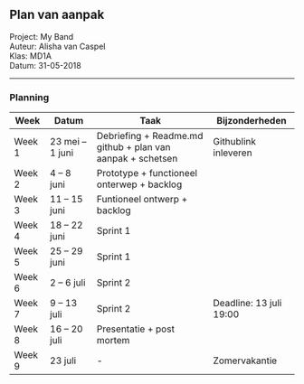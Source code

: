<h2>Plan van aanpak</h2>

Project: My Band <br>
Auteur: Alisha van Caspel <br>
Klas: MD1A <br>
Datum: 31-05-2018

------------------------------------------------------------------------------------------------------------------------------

<h3><b>Planning</b></h3>

Week | Datum | Taak | Bijzonderheden
---- | ----- | ---- | --------------
Week 1 | 23 mei – 1 juni | Debriefing + Readme.md github + plan van aanpak + schetsen |	Githublink inleveren
Week 2 | 4 – 8 juni | Prototype + functioneel onterwep + backlog	
Week 3 | 11 – 15 juni |	Funtioneel ontwerp + backlog	
Week 4 | 18 – 22 juni |	Sprint 1	
Week 5 | 25 – 29 juni | Sprint 1	
Week 6 | 2 – 6 juli | Sprint 2	
Week 7 | 9 – 13 juli | Sprint 2 | Deadline: 13 juli 19:00 
Week 8 | 16 – 20 juli |	Presentatie + post mortem	
Week 9 | 23 juli | - | Zomervakantie

